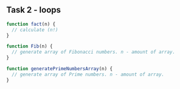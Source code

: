 ## Task 2 - loops

```javascript
function fact(n) {
  // calculate (n!)
}
```

```javascript
function Fib(n) {
  // generate array of Fibonacci numbers. n - amount of array.
}
```

```javascript
function generatePrimeNumbersArray(n) {
  // generate array of Prime numbers. n - amount of array.
}
```
